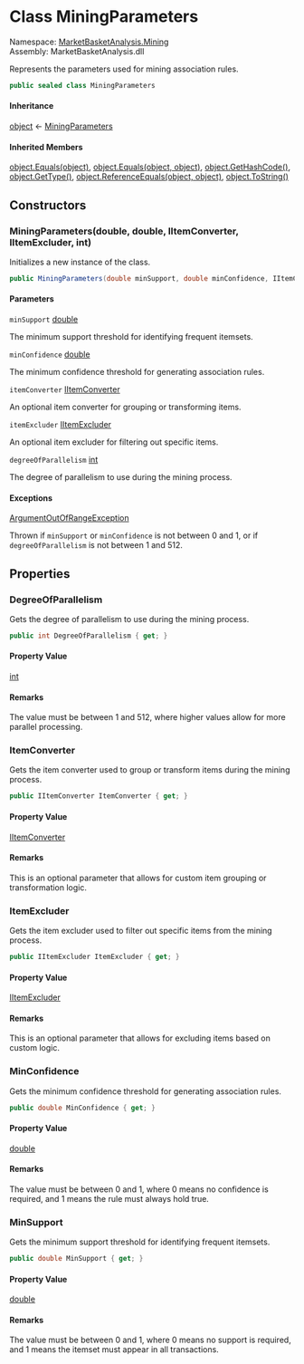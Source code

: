 # <a id="MarketBasketAnalysis_Mining_MiningParameters"></a> Class MiningParameters

Namespace: [MarketBasketAnalysis.Mining](MarketBasketAnalysis.Mining.md)  
Assembly: MarketBasketAnalysis.dll  

Represents the parameters used for mining association rules.

```csharp
public sealed class MiningParameters
```

#### Inheritance

[object](https://learn.microsoft.com/dotnet/api/system.object) ← 
[MiningParameters](MarketBasketAnalysis.Mining.MiningParameters.md)

#### Inherited Members

[object.Equals\(object\)](https://learn.microsoft.com/dotnet/api/system.object.equals\#system\-object\-equals\(system\-object\)), 
[object.Equals\(object, object\)](https://learn.microsoft.com/dotnet/api/system.object.equals\#system\-object\-equals\(system\-object\-system\-object\)), 
[object.GetHashCode\(\)](https://learn.microsoft.com/dotnet/api/system.object.gethashcode), 
[object.GetType\(\)](https://learn.microsoft.com/dotnet/api/system.object.gettype), 
[object.ReferenceEquals\(object, object\)](https://learn.microsoft.com/dotnet/api/system.object.referenceequals), 
[object.ToString\(\)](https://learn.microsoft.com/dotnet/api/system.object.tostring)

## Constructors

### <a id="MarketBasketAnalysis_Mining_MiningParameters__ctor_System_Double_System_Double_MarketBasketAnalysis_Mining_IItemConverter_MarketBasketAnalysis_Mining_IItemExcluder_System_Int32_"></a> MiningParameters\(double, double, IItemConverter, IItemExcluder, int\)

Initializes a new instance of the <xref href="MarketBasketAnalysis.Mining.MiningParameters" data-throw-if-not-resolved="false"></xref> class.

```csharp
public MiningParameters(double minSupport, double minConfidence, IItemConverter itemConverter = null, IItemExcluder itemExcluder = null, int degreeOfParallelism = 1)
```

#### Parameters

`minSupport` [double](https://learn.microsoft.com/dotnet/api/system.double)

The minimum support threshold for identifying frequent itemsets.

`minConfidence` [double](https://learn.microsoft.com/dotnet/api/system.double)

The minimum confidence threshold for generating association rules.

`itemConverter` [IItemConverter](MarketBasketAnalysis.Mining.IItemConverter.md)

An optional item converter for grouping or transforming items.

`itemExcluder` [IItemExcluder](MarketBasketAnalysis.Mining.IItemExcluder.md)

An optional item excluder for filtering out specific items.

`degreeOfParallelism` [int](https://learn.microsoft.com/dotnet/api/system.int32)

The degree of parallelism to use during the mining process.

#### Exceptions

 [ArgumentOutOfRangeException](https://learn.microsoft.com/dotnet/api/system.argumentoutofrangeexception)

Thrown if <code class="paramref">minSupport</code> or <code class="paramref">minConfidence</code> is not between 0 and 1,
or if <code class="paramref">degreeOfParallelism</code> is not between 1 and 512.

## Properties

### <a id="MarketBasketAnalysis_Mining_MiningParameters_DegreeOfParallelism"></a> DegreeOfParallelism

Gets the degree of parallelism to use during the mining process.

```csharp
public int DegreeOfParallelism { get; }
```

#### Property Value

 [int](https://learn.microsoft.com/dotnet/api/system.int32)

#### Remarks

The value must be between 1 and 512, where higher values allow for more parallel processing.

### <a id="MarketBasketAnalysis_Mining_MiningParameters_ItemConverter"></a> ItemConverter

Gets the item converter used to group or transform items during the mining process.

```csharp
public IItemConverter ItemConverter { get; }
```

#### Property Value

 [IItemConverter](MarketBasketAnalysis.Mining.IItemConverter.md)

#### Remarks

This is an optional parameter that allows for custom item grouping or transformation logic.

### <a id="MarketBasketAnalysis_Mining_MiningParameters_ItemExcluder"></a> ItemExcluder

Gets the item excluder used to filter out specific items from the mining process.

```csharp
public IItemExcluder ItemExcluder { get; }
```

#### Property Value

 [IItemExcluder](MarketBasketAnalysis.Mining.IItemExcluder.md)

#### Remarks

This is an optional parameter that allows for excluding items based on custom logic.

### <a id="MarketBasketAnalysis_Mining_MiningParameters_MinConfidence"></a> MinConfidence

Gets the minimum confidence threshold for generating association rules.

```csharp
public double MinConfidence { get; }
```

#### Property Value

 [double](https://learn.microsoft.com/dotnet/api/system.double)

#### Remarks

The value must be between 0 and 1, where 0 means no confidence is required, 
and 1 means the rule must always hold true.

### <a id="MarketBasketAnalysis_Mining_MiningParameters_MinSupport"></a> MinSupport

Gets the minimum support threshold for identifying frequent itemsets.

```csharp
public double MinSupport { get; }
```

#### Property Value

 [double](https://learn.microsoft.com/dotnet/api/system.double)

#### Remarks

The value must be between 0 and 1, where 0 means no support is required, 
and 1 means the itemset must appear in all transactions.


